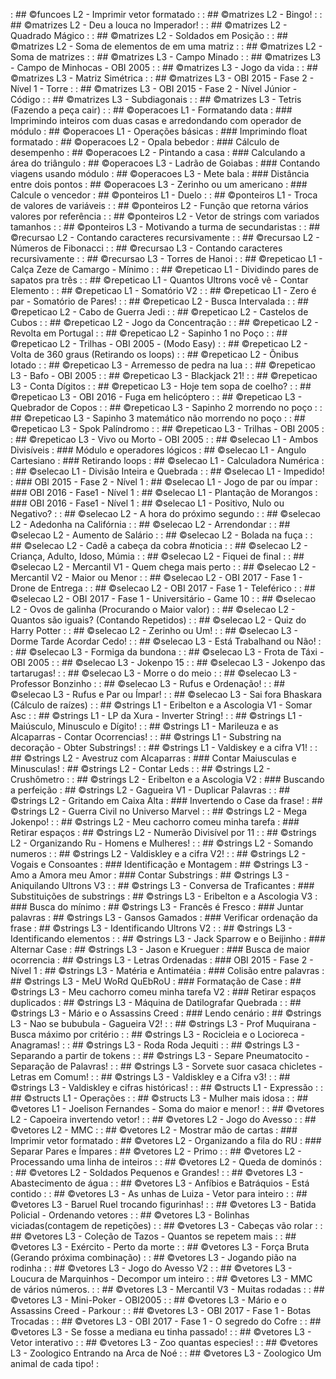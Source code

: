 [](base/009/Readme.md) : ## ©funcoes L2 - Imprimir vetor formatado                           : 
[](base/130/Readme.md) : ## ©matrizes L2 - Bingo!                                            : 
[](base/012/Readme.md) : ## ©matrizes L2 - Deu a louca no Imperador!                         : 
[](base/134/Readme.md) : ## ©matrizes L2 - Quadrado Mágico                                   : 
[](base/133/Readme.md) : ## ©matrizes L2 - Soldados em Posição                               : 
[](base/128/Readme.md) : ## ©matrizes L2 - Soma de elementos de em uma matriz                : 
[](base/150/Readme.md) : ## ©matrizes L2 - Soma de matrizes                                  : 
[](base/129/Readme.md) : ## ©matrizes L3 - Campo Minado                                      : 
[](base/159/Readme.md) : ## ©matrizes L3 - Campo de Minhocas - OBI 2005                      : 
[](base/135/Readme.md) : ## ©matrizes L3 - Jogo da vida                                      : 
[](base/131/Readme.md) : ## ©matrizes L3 - Matriz Simétrica                                  : 
[](base/153/Readme.md) : ## ©matrizes L3 - OBI 2015 - Fase 2 - Nível 1 - Torre               : 
[](base/154/Readme.md) : ## ©matrizes L3 - OBI 2015 - Fase 2 - Nível Júnior - Código         : 
[](base/132/Readme.md) : ## ©matrizes L3 - Subdiagonais                                      : 
[](base/007/Readme.md) : ## ©matrizes L3 - Tetris (Fazendo a peça cair)                      : 
[](base/011/Readme.md) : ## ©operacoes L1 - Formatando data                                  : ### Imprimindo inteiros com duas casas e arredondando com operador de módulo
[](base/000/Readme.md) : ## ©operacoes L1 - Operações básicas                                : ### Imprimindo float formatado
[](base/003/Readme.md) : ## ©operacoes L2 - Opala bebedor                                    : ### Cálculo de desempenho
[](base/002/Readme.md) : ## ©operacoes L2 - Pintando a casa                                  : ### Calculando a área do triângulo
[](base/005/Readme.md) : ## ©operacoes L3 - Ladrão de Goiabas                                : ### Contando viagens usando módulo
[](base/004/Readme.md) : ## ©operacoes L3 - Mete bala                                        : ### Distância entre dois pontos
[](base/006/Readme.md) : ## ©operacoes L3 - Zerinho ou um americano                          : ### Calcule o vencedor
[](base/147/Readme.md) : ## ©ponteiros L1 - Duelo                                            : 
[](base/143/Readme.md) : ## ©ponteiros L1 - Troca de valores de variáveis                    : 
[](base/144/Readme.md) : ## ©ponteiros L2 - Função que retorna vários valores por referência : 
[](base/142/Readme.md) : ## ©ponteiros L2 - Vetor de strings com variados tamanhos           : 
[](base/184/Readme.md) : ## ©ponteiros L3 - Motivando a turma de secundaristas               : 
[](base/145/Readme.md) : ## ©recursao L2 - Contando caracteres recursivamente                : 
[](base/141/Readme.md) : ## ©recursao L2 - Números de Fibonacci                              : 
[](base/140/Readme.md) : ## ©recursao L3 - Contando caracteres recursivamente                : 
[](base/146/Readme.md) : ## ©recursao L3 - Torres de Hanoi                                   : 
[](base/056/Readme.md) : ## ©repeticao L1 - Calça Zeze de Camargo - Mínimo                   : 
[](base/013/Readme.md) : ## ©repeticao L1 - Dividindo pares de sapatos pra três              : 
[](base/055/Readme.md) : ## ©repeticao L1 - Quantos Ultrons você vê - Contar Elemento        : 
[](base/044/Readme.md) : ## ©repeticao L1 - Somatório V2                                     : 
[](base/045/Readme.md) : ## ©repeticao L1 - Zero é par - Somatório de Pares!                 : 
[](base/058/Readme.md) : ## ©repeticao L2 - Busca Intervalada                                : 
[](base/048/Readme.md) : ## ©repeticao L2 - Cabo de Guerra Jedi                              : 
[](base/050/Readme.md) : ## ©repeticao L2 - Castelos de Cubos                                : 
[](base/046/Readme.md) : ## ©repeticao L2 - Jogo da Concentração                             : 
[](base/057/Readme.md) : ## ©repeticao L2 - Revolta em Portugal                              : 
[](base/049/Readme.md) : ## ©repeticao L2 - Sapinho 1 no Poço                                : 
[](base/136/Readme.md) : ## ©repeticao L2 - Trilhas - OBI 2005 - (Modo Easy)                 : 
[](base/016/Readme.md) : ## ©repeticao L2 - Volta de 360 graus (Retirando os loops)          : 
[](base/047/Readme.md) : ## ©repeticao L2 - Ônibus lotado                                    : 
[](base/051/Readme.md) : ## ©repeticao L3 - Arremesso de pedra na lua                        : 
[](base/160/Readme.md) : ## ©repeticao L3 - Bafo - OBI 2005                                  : 
[](base/063/Readme.md) : ## ©repeticao L3 - Blackjack 21!                                    : 
[](base/064/Readme.md) : ## ©repeticao L3 - Conta Dígitos                                    : 
[](base/052/Readme.md) : ## ©repeticao L3 - Hoje tem sopa de coelho?                         : 
[](base/053/Readme.md) : ## ©repeticao L3 - OBI 2016 - Fuga em helicóptero                   : 
[](base/054/Readme.md) : ## ©repeticao L3 - Quebrador de Copos                               : 
[](base/059/Readme.md) : ## ©repeticao L3 - Sapinho 2 morrendo no poço                       : 
[](base/065/Readme.md) : ## ©repeticao L3 - Sapinho 3 matemático não morrendo no poço        : 
[](base/066/Readme.md) : ## ©repeticao L3 - Spok Palíndromo                                  : 
[](base/158/Readme.md) : ## ©repeticao L3 - Trilhas - OBI 2005                               : 
[](base/161/Readme.md) : ## ©repeticao L3 - Vivo ou Morto - OBI 2005                         : 
[](base/025/Readme.md) : ## ©selecao L1 - Ambos Divisíveis                                   : ### Módulo e operadores lógicos
[](base/062/Readme.md) : ## ©selecao L1 - Angulo Cartesiano                                  : ### Retirando loops
[](base/015/Readme.md) : ## ©selecao L1 - Calculadora Numérica                               : 
[](base/024/Readme.md) : ## ©selecao L1 - Divisão Inteira e Quebrada                         : 
[](base/151/Readme.md) : ## ©selecao L1 - Impedido!                                          : ### OBI 2015 - Fase 2 - Nível 1
[](base/156/Readme.md) : ## ©selecao L1 - Jogo de par ou ímpar                               : ### OBI 2016 - Fase1 - Nível 1
[](base/155/Readme.md) : ## ©selecao L1 - Plantação de Morangos                              : ### OBI 2016 - Fase1 - Nível 1
[](base/026/Readme.md) : ## ©selecao L1 - Positivo, Nulo ou Negativo?                        : 
[](base/038/Readme.md) : ## ©selecao L2 - A hora do próximo segundo                          : 
[](base/027/Readme.md) : ## ©selecao L2 - Adedonha na Califórnia                             : 
[](base/018/Readme.md) : ## ©selecao L2 - Arrendondar                                        : 
[](base/021/Readme.md) : ## ©selecao L2 - Aumento de Salário                                 : 
[](base/032/Readme.md) : ## ©selecao L2 - Bolada na fuça                                     : 
[](base/028/Readme.md) : ## ©selecao L2 - Cadê a cabeça da cobra #noticia                    : 
[](base/183/Readme.md) : ## ©selecao L2 - Criança, Adulto, Idoso, Múmia                      : 
[](base/031/Readme.md) : ## ©selecao L2 - Fiquei de final                                    : 
[](base/030/Readme.md) : ## ©selecao L2 - Mercantil V1 - Quem chega mais perto               : 
[](base/039/Readme.md) : ## ©selecao L2 - Mercantil V2 - Maior ou Menor                      : 
[](base/035/Readme.md) : ## ©selecao L2 - OBI 2017 - Fase 1 - Drone de Entrega               : 
[](base/022/Readme.md) : ## ©selecao L2 - OBI 2017 - Fase 1 - Teleférico                     : 
[](base/019/Readme.md) : ## ©selecao L2 - OBI 2017 - Fase 1 - Universitário - Game 10        : 
[](base/017/Readme.md) : ## ©selecao L2 - Ovos de galinha (Procurando o Maior valor)         : 
[](base/014/Readme.md) : ## ©selecao L2 - Quantos são iguais? (Contando Repetidos)           : 
[](base/029/Readme.md) : ## ©selecao L2 - Quiz do Harry Potter                               : 
[](base/020/Readme.md) : ## ©selecao L2 - Zerinho ou Um!                                     : 
[](base/043/Readme.md) : ## ©selecao L3 - Dorme Tarde Acordar Cedo!                          : 
[](base/040/Readme.md) : ## ©selecao L3 - Está Trabalhand ou Não!                            : 
[](base/034/Readme.md) : ## ©selecao L3 - Formiga da bundona                                 : 
[](base/157/Readme.md) : ## ©selecao L3 - Frota de Táxi - OBI 2005                           : 
[](base/037/Readme.md) : ## ©selecao L3 - Jokenpo 15                                         : 
[](base/023/Readme.md) : ## ©selecao L3 - Jokenpo das tartarugas!                            : 
[](base/036/Readme.md) : ## ©selecao L3 - Morre o do meio                                    : 
[](base/033/Readme.md) : ## ©selecao L3 - Professor Bonzinho                                 : 
[](base/042/Readme.md) : ## ©selecao L3 - Rufus e Ordenação!                                 : 
[](base/041/Readme.md) : ## ©selecao L3 - Rufus e Par ou Ímpar!                              : 
[](base/001/Readme.md) : ## ©selecao L3 - Sai fora Bhaskara (Cálculo de raízes)              : 
[](base/173/Readme.md) : ## ©strings L1 - Eribelton e a Ascologia V1 - Somar Asc             : 
[](base/092/Readme.md) : ## ©strings L1 - LP da Xura - Inverter String!                      : 
[](base/104/Readme.md) : ## ©strings L1 - Maiúsculo, Minusculo e Dígito!                     : 
[](base/177/Readme.md) : ## ©strings L1 - Marileuza e as Alcaparras - Contar Ocorrencias!    : 
[](base/176/Readme.md) : ## ©strings L1 - Substring na decoração - Obter Substrings!         : 
[](base/174/Readme.md) : ## ©strings L1 - Valdiskey e a cifra V1!                            : 
[](base/095/Readme.md) : ## ©strings L2 - Avestruz com Alcaparras                            : ### Contar Maiusculas e Minusculas!
[](base/096/Readme.md) : ## ©strings L2 - Contar Leds                                        : 
[](base/126/Readme.md) : ## ©strings L2 - Crushômetro                                        : 
[](base/109/Readme.md) : ## ©strings L2 - Eribelton e a Ascologia V2                         : ### Buscando a perfeição
[](base/097/Readme.md) : ## ©strings L2 - Gagueira V1 - Duplicar Palavras                    : 
[](base/093/Readme.md) : ## ©strings L2 - Gritando em Caixa Alta                             : ### Invertendo o Case da frase!
[](base/180/Readme.md) : ## ©strings L2 - Guerra Civil no Universo Marvel                    : 
[](base/089/Readme.md) : ## ©strings L2 - Mega Jokenpo!                                      : 
[](base/111/Readme.md) : ## ©strings L2 - Meu cachorro comeu minha tarefa                    : ### Retirar espaços
[](base/125/Readme.md) : ## ©strings L2 - Numerão Divisível por 11                           : 
[](base/110/Readme.md) : ## ©strings L2 - Organizando Ru - Homens e Mulheres!                : 
[](base/181/Readme.md) : ## ©strings L2 - Somando numeros                                    : 
[](base/106/Readme.md) : ## ©strings L2 - Valdiskley e a cifra V2!                           : 
[](base/094/Readme.md) : ## ©strings L2 - Vogais e Consoantes                                : ### Identificação e Montagem
[](base/127/Readme.md) : ## ©strings L3 - Amo a Amora meu Amor                               : ### Contar Substrings
[](base/118/Readme.md) : ## ©strings L3 - Aniquilando Ultrons V3                             : 
[](base/124/Readme.md) : ## ©strings L3 - Conversa de Traficantes                            : ### Substituições de substrings
[](base/113/Readme.md) : ## ©strings L3 - Eribelton e a Ascologia V3                         : ### Busca do mínimo
[](base/099/Readme.md) : ## ©strings L3 - Francês é Fresco                                   : ### Juntar palavras
[](base/120/Readme.md) : ## ©strings L3 - Gansos Gamados                                     : ### Verificar ordenação da frase
[](base/117/Readme.md) : ## ©strings L3 - Identificando Ultrons V2                           : 
[](base/108/Readme.md) : ## ©strings L3 - Identificando elementos                            : 
[](base/178/Readme.md) : ## ©strings L3 - Jack Sparrow e o Beijinho                          : ### Alternar Case
[](base/098/Readme.md) : ## ©strings L3 - Jason e Krueguer                                   : ### Busca de maior ocorrencia
[](base/152/Readme.md) : ## ©strings L3 - Letras Ordenadas                                   : ### OBI 2015 - Fase 2 - Nível 1
[](base/119/Readme.md) : ## ©strings L3 - Matéria e Antimatéia                               : ### Colisão entre palavras
[](base/114/Readme.md) : ## ©strings L3 - MeU WoRd QuEbRoU                                   : ### Formatação de Case
[](base/102/Readme.md) : ## ©strings L3 - Meu cachorro comeu minha tarefa V2                 : ### Retirar espaços duplicados
[](base/115/Readme.md) : ## ©strings L3 - Máquina de Datilografar Quebrada                   : 
[](base/121/Readme.md) : ## ©strings L3 - Mário e o Assassins Creed                          : ### Lendo cenário
[](base/122/Readme.md) : ## ©strings L3 - Nao se bububula - Gagueira V2!                     : 
[](base/179/Readme.md) : ## ©strings L3 - Prof Muquirana - Busca máximo por critério         : 
[](base/112/Readme.md) : ## ©strings L3 - Rocicleia e o Locioreca - Anagramas!               : 
[](base/116/Readme.md) : ## ©strings L3 - Roda Roda Jequiti                                  : 
[](base/175/Readme.md) : ## ©strings L3 - Separando a partir de tokens                       : 
[](base/103/Readme.md) : ## ©strings L3 - Separe Pneumatocito - Separação de Palavras!       : 
[](base/123/Readme.md) : ## ©strings L3 - Sorvete suor casaca chicletes - Letras em Comum!   : 
[](base/107/Readme.md) : ## ©strings L3 - Valdiskley e a Cifra v3!                           : 
[](base/105/Readme.md) : ## ©strings L3 - Valdiskley e cifras históricas!                    : 
[](base/148/Readme.md) : ## ©structs L1 - Expressão                                          : 
[](base/149/Readme.md) : ## ©structs L1 - Operações                                          : 
[](base/182/Readme.md) : ## ©structs L3 - Mulher mais idosa                                  : 
[](base/060/Readme.md) : ## ©vetores L1 - Joelison Fernandes - Soma do maior e menor!        : 
[](base/061/Readme.md) : ## ©vetores L2 - Capoeira invertendo vetor!                         : 
[](base/078/Readme.md) : ## ©vetores L2 - Jogo do Avesso                                     : 
[](base/091/Readme.md) : ## ©vetores L2 - MMC                                                : 
[](base/101/Readme.md) : ## ©vetores L2 - Mostrar mão de cartas                              : ### Imprimir vetor formatado
[](base/068/Readme.md) : ## ©vetores L2 - Organizando a fila do RU                           : ### Separar Pares e Ímpares
[](base/090/Readme.md) : ## ©vetores L2 - Primo                                              : 
[](base/186/Readme.md) : ## ©vetores L2 - Processando uma linha de inteiros                  : 
[](base/067/Readme.md) : ## ©vetores L2 - Queda de dominós                                   : 
[](base/072/Readme.md) : ## ©vetores L2 - Soldados Pequenos e Grandes!                       : 
[](base/075/Readme.md) : ## ©vetores L3 - Abastecimento de água                              : 
[](base/083/Readme.md) : ## ©vetores L3 - Anfíbios e Batráquios - Está contido               : 
[](base/082/Readme.md) : ## ©vetores L3 - As unhas de Luiza - Vetor para inteiro             : 
[](base/080/Readme.md) : ## ©vetores L3 - Baruel Ruel trocando figurinhas!                   : 
[](base/073/Readme.md) : ## ©vetores L3 - Batida Policial - Ordenando vetores                : 
[](base/010/Readme.md) : ## ©vetores L3 - Bolinhas viciadas(contagem de repetições)          : 
[](base/070/Readme.md) : ## ©vetores L3 - Cabeças vão rolar                                  : 
[](base/086/Readme.md) : ## ©vetores L3 - Coleção de Tazos - Quantos se repetem mais         : 
[](base/085/Readme.md) : ## ©vetores L3 - Exército - Perto da morte                          : 
[](base/008/Readme.md) : ## ©vetores L3 - Força Bruta (Gerando próxima combinação)           : 
[](base/100/Readme.md) : ## ©vetores L3 - Jogando pião na rodinha                            : 
[](base/079/Readme.md) : ## ©vetores L3 - Jogo do Avesso V2                                  : 
[](base/081/Readme.md) : ## ©vetores L3 - Loucura de Marquinhos - Decompor um inteiro        : 
[](base/139/Readme.md) : ## ©vetores L3 - MMC de vários números.                             : 
[](base/077/Readme.md) : ## ©vetores L3 - Mercantil V3 - Muitas rodadas                      : 
[](base/162/Readme.md) : ## ©vetores L3 - Mini-Poker - OBI2005                               : 
[](base/071/Readme.md) : ## ©vetores L3 - Mário e o Assassins Creed - Parkour                : 
[](base/074/Readme.md) : ## ©vetores L3 - OBI 2017 - Fase 1 - Botas Trocadas                 : 
[](base/076/Readme.md) : ## ©vetores L3 - OBI 2017 - Fase 1 - O segredo do Cofre             : 
[](base/088/Readme.md) : ## ©vetores L3 - Se fosse a mediana eu tinha passado!               : 
[](base/185/Readme.md) : ## ©vetores L3 - Vetor interativo                                   : 
[](base/069/Readme.md) : ## ©vetores L3 - Zoo quantas especies!                              : 
[](base/087/Readme.md) : ## ©vetores L3 - Zoologico Entrando na Arca de Noé                  : 
[](base/084/Readme.md) : ## ©vetores L3 - Zoologico Um animal de cada tipo!                  : 
